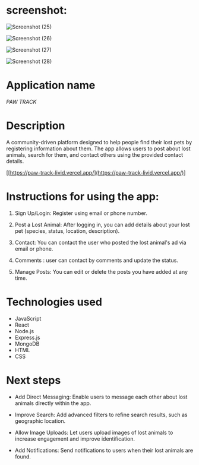 # screenshot: 

![Screenshot (25)](https://github.com/user-attachments/assets/519a9b5d-072e-419e-a7f4-37a8c7677edf)

![Screenshot (26)](https://github.com/user-attachments/assets/5cca6b27-03c0-4057-8e28-1d7264fd87bd)

![Screenshot (27)](https://github.com/user-attachments/assets/90bf1362-bf45-4777-ba4d-345e51a66682)


![Screenshot (28)](https://github.com/user-attachments/assets/8793464a-5e24-4c07-bbc3-1963030e2e32)




# Application name
*PAW TRACK*
# Description
A community-driven platform designed to help people find their lost pets by registering information about them. The app allows users to post about lost animals, search for them, and contact others using the provided contact details.


[[https://paw-track-livid.vercel.app/](https://paw-track-livid.vercel.app/)]


# Instructions for using the app:


1. Sign Up/Login: Register using email or phone number.

2. Post a Lost Animal: After logging in, you can add details about your lost pet (species, status, location, description).


3. Contact: You can contact the user who posted the lost animal's ad via email or phone.

4. Comments : user can contact by comments and update the status.

5. Manage Posts: You can edit or delete the posts you have added at any time.




# Technologies used
* JavaScript
* React
* Node.js
* Express.js
* MongoDB
* HTML
* CSS

# Next steps
* Add Direct Messaging: Enable users to message each other about lost animals directly within the app.

* Improve Search: Add advanced filters to refine search results, such as geographic location.

* Allow Image Uploads: Let users upload images of lost animals to increase engagement and improve identification.

* Add Notifications: Send notifications to users when their lost animals are found.
